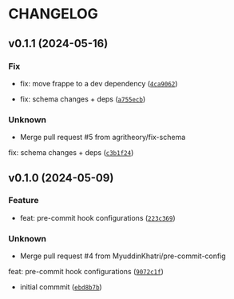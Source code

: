 # CHANGELOG



## v0.1.1 (2024-05-16)

### Fix

* fix: move frappe to a dev dependency ([`4ca9062`](https://github.com/agritheory/frappe-gql-adaptor/commit/4ca9062b44b63ff1f8974f7d3b2c197f451bd197))

* fix: schema changes + deps ([`a755ecb`](https://github.com/agritheory/frappe-gql-adaptor/commit/a755ecbdfaac1e1add05be92436d46d1cbe9bee9))

### Unknown

* Merge pull request #5 from agritheory/fix-schema

fix: schema changes + deps ([`c3b1f24`](https://github.com/agritheory/frappe-gql-adaptor/commit/c3b1f2491da9784279a9d7953a1df0461ee4ba94))


## v0.1.0 (2024-05-09)

### Feature

* feat: pre-commit hook configurations ([`223c369`](https://github.com/agritheory/frappe-gql-adaptor/commit/223c369fba8af7e4b8d553e5317735851e36b808))

### Unknown

* Merge pull request #4 from MyuddinKhatri/pre-commit-config

feat: pre-commit hook configurations ([`9072c1f`](https://github.com/agritheory/frappe-gql-adaptor/commit/9072c1ff1789e5da55c3789775dcc10b4d700f4d))

* initial commmit ([`ebd8b7b`](https://github.com/agritheory/frappe-gql-adaptor/commit/ebd8b7bee0e992588b4c009ad6d39e3a30e5e2ef))
